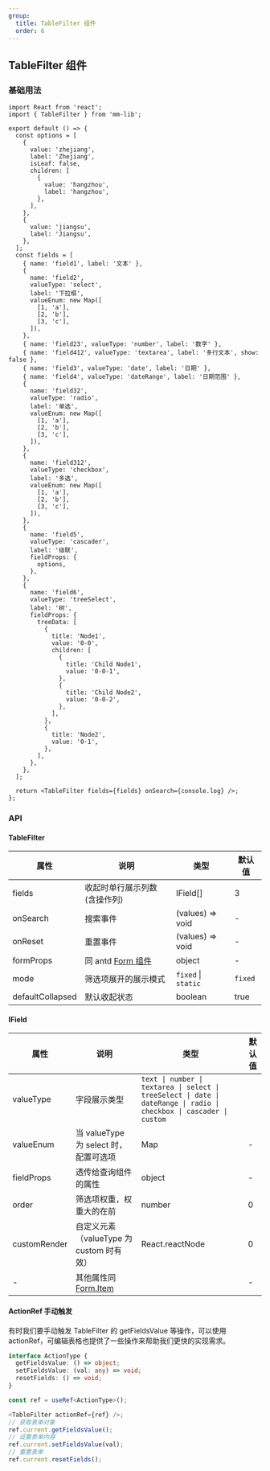 ```yaml
---
group:
  title: TableFilter 组件
  order: 6
---
```


## TableFilter 组件

### 基础用法

```tsx
import React from 'react';
import { TableFilter } from 'mm-lib';

export default () => {
  const options = [
    {
      value: 'zhejiang',
      label: 'Zhejiang',
      isLeaf: false,
      children: [
        {
          value: 'hangzhou',
          label: 'hangzhou',
        },
      ],
    },
    {
      value: 'jiangsu',
      label: 'Jiangsu',
    },
  ];
  const fields = [
    { name: 'field1', label: '文本' },
    {
      name: 'field2',
      valueType: 'select',
      label: '下拉框',
      valueEnum: new Map([
        [1, 'a'],
        [2, 'b'],
        [3, 'c'],
      ]),
    },
    { name: 'field23', valueType: 'number', label: '数字' },
    { name: 'field412', valueType: 'textarea', label: '多行文本', show: false },
    { name: 'field3', valueType: 'date', label: '日期' },
    { name: 'field4', valueType: 'dateRange', label: '日期范围' },
    {
      name: 'field32',
      valueType: 'radio',
      label: '单选',
      valueEnum: new Map([
        [1, 'a'],
        [2, 'b'],
        [3, 'c'],
      ]),
    },
    {
      name: 'field312',
      valueType: 'checkbox',
      label: '多选',
      valueEnum: new Map([
        [1, 'a'],
        [2, 'b'],
        [3, 'c'],
      ]),
    },
    {
      name: 'field5',
      valueType: 'cascader',
      label: '级联',
      fieldProps: {
        options,
      },
    },
    {
      name: 'field6',
      valueType: 'treeSelect',
      label: '树',
      fieldProps: {
        treeData: [
          {
            title: 'Node1',
            value: '0-0',
            children: [
              {
                title: 'Child Node1',
                value: '0-0-1',
              },
              {
                title: 'Child Node2',
                value: '0-0-2',
              },
            ],
          },
          {
            title: 'Node2',
            value: '0-1',
          },
        ],
      },
    },
  ];

  return <TableFilter fields={fields} onSearch={console.log} />;
};
```

### API

#### TableFilter

| 属性             | 说明                                                            | 类型                | 默认值  |
| ---------------- | --------------------------------------------------------------- | ------------------- | ------- |
| fields           | 收起时单行展示列数(含操作列)                                    | IField[]            | 3       |
| onSearch         | 搜索事件                                                        | (values) => void    | -       |
| onReset          | 重置事件                                                        | (values) => void    | -       |
| formProps        | 同 antd [Form 组件](https://ant.design/components/form-cn/#API) | object              | -       |
| mode             | 筛选项展开的展示模式                                            | `fixed` \| `static` | `fixed` |
| defaultCollapsed | 默认收起状态                                                    | boolean             | true    |

#### IField

| 属性         | 说明                                                                     | 类型                                                                                                                 | 默认值 |
| ------------ | ------------------------------------------------------------------------ | -------------------------------------------------------------------------------------------------------------------- | ------ |
| valueType    | 字段展示类型                                                             | `text \| number \| textarea \| select \| treeSelect \| date \| dateRange \| radio \| checkbox \| cascader \| custom` |
| valueEnum    | 当 valueType 为 select 时，配置可选项                                    | Map                                                                                                                  | -      |
| fieldProps   | 透传给查询组件的属性                                                     | object                                                                                                               | -      |
| order        | 筛选项权重，权重大的在前                                                 | number                                                                                                               | 0      |
| customRender | 自定义元素（valueType 为 custom 时有效）                                 | React.reactNode                                                                                                      | 0      |
| -            | 其他属性同 [Form.Item](https://ant.design/components/form-cn/#Form.Item) |                                                                                                                      | -      |

#### ActionRef 手动触发

有时我们要手动触发 TableFilter 的 getFieldsValue 等操作，可以使用 actionRef，可编辑表格也提供了一些操作来帮助我们更快的实现需求。

```ts
interface ActionType {
  getFieldsValue: () => object;
  setFieldsValue: (val: any) => void;
  resetFields: () => void;
}

const ref = useRef<ActionType>();

<TableFilter actionRef={ref} />;
// 获取表单对象
ref.current.getFieldsValue();
// 设置表单内容
ref.current.setFieldsValue(val);
// 重置表单
ref.current.resetFields();
```
